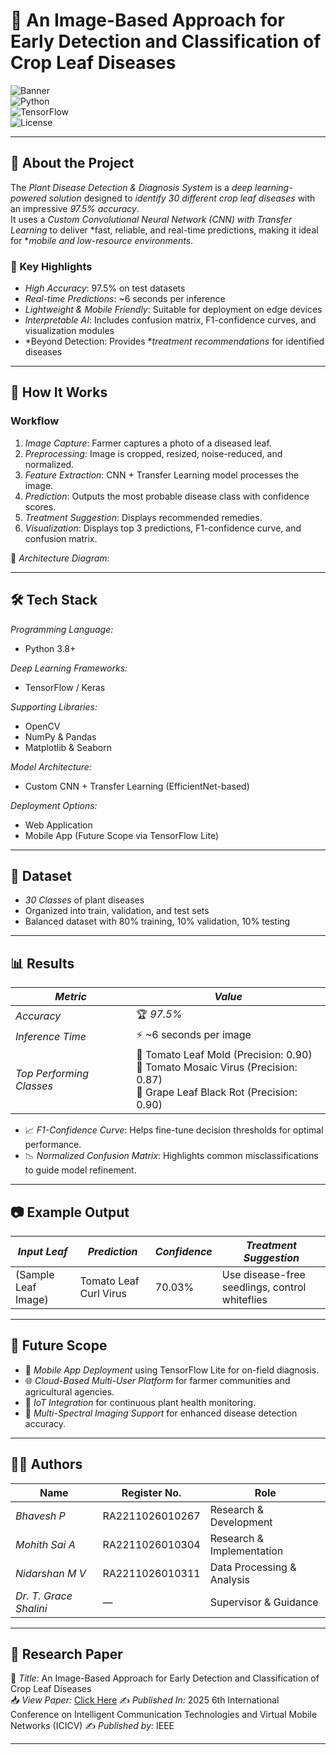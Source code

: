 # 🌿 An Image-Based Approach for Early Detection and Classification of Crop Leaf Diseases 

![Banner](https://img.shields.io/badge/AI-Plant%20Health-brightgreen?style=for-the-badge)  
![Python](https://img.shields.io/badge/Python-3.8%2B-blue?style=for-the-badge&logo=python)  
![TensorFlow](https://img.shields.io/badge/TensorFlow-2.x-orange?style=for-the-badge&logo=tensorflow)  
![License](https://img.shields.io/badge/License-MIT-yellow?style=for-the-badge)  

---

## 📌 About the Project  
The *Plant Disease Detection & Diagnosis System* is a *deep learning-powered solution* designed to *identify 30 different crop leaf diseases* with an impressive *97.5% accuracy*.  
It uses a *Custom Convolutional Neural Network (CNN) with Transfer Learning* to deliver *fast, reliable, and real-time predictions, making it ideal for **mobile and low-resource environments*.  

### 🎯 Key Highlights  
- *High Accuracy*: 97.5% on test datasets  
- *Real-time Predictions*: ~6 seconds per inference  
- *Lightweight & Mobile Friendly*: Suitable for deployment on edge devices  
- *Interpretable AI*: Includes confusion matrix, F1-confidence curves, and visualization modules  
- *Beyond Detection: Provides **treatment recommendations* for identified diseases  

---

## 🧠 How It Works  

### Workflow  
1. *Image Capture*: Farmer captures a photo of a diseased leaf.  
2. *Preprocessing*: Image is cropped, resized, noise-reduced, and normalized.  
3. *Feature Extraction*: CNN + Transfer Learning model processes the image.  
4. *Prediction*: Outputs the most probable disease class with confidence scores.  
5. *Treatment Suggestion*: Displays recommended remedies.  
6. *Visualization*: Displays top 3 predictions, F1-confidence curve, and confusion matrix.  

📌 *Architecture Diagram*:  


---

## 🛠 Tech Stack  

*Programming Language:*  
- Python 3.8+  

*Deep Learning Frameworks:*  
- TensorFlow / Keras  

*Supporting Libraries:*  
- OpenCV  
- NumPy & Pandas  
- Matplotlib & Seaborn  

*Model Architecture:*  
- Custom CNN + Transfer Learning (EfficientNet-based)  

*Deployment Options:*  
- Web Application  
- Mobile App (Future Scope via TensorFlow Lite)  

---

## 📂 Dataset  
- *30 Classes* of plant diseases  
- Organized into train, validation, and test sets  
- Balanced dataset with 80% training, 10% validation, 10% testing  

---


## 📊 Results  

| *Metric*            | *Value* |
|-----------------------|-----------|
| *Accuracy*          | 🏆 *97.5%* |
| *Inference Time*    | ⚡ ~6 seconds per image |
| *Top Performing Classes* | 🍅 Tomato Leaf Mold (Precision: 0.90) <br> 🍅 Tomato Mosaic Virus (Precision: 0.87) <br> 🍇 Grape Leaf Black Rot (Precision: 0.90) |

- 📈 *F1-Confidence Curve*: Helps fine-tune decision thresholds for optimal performance.  
- 📉 *Normalized Confusion Matrix*: Highlights common misclassifications to guide model refinement.  

---

## 📷 Example Output  

| *Input Leaf* | *Prediction*          | *Confidence* | *Treatment Suggestion* |
|----------------|------------------------|---------------|--------------------------|
| (Sample Leaf Image) | Tomato Leaf Curl Virus | 70.03%        | Use disease-free seedlings, control whiteflies |

---

## 🔮 Future Scope  

- 📱 *Mobile App Deployment* using TensorFlow Lite for on-field diagnosis.  
- 🌐 *Cloud-Based Multi-User Platform* for farmer communities and agricultural agencies.  
- 📡 *IoT Integration* for continuous plant health monitoring.  
- 🌈 *Multi-Spectral Imaging Support* for enhanced disease detection accuracy.  

---

## 👨‍💻 Authors  

| Name              | Register No.       | Role |
|-------------------|--------------------|------|
| *Bhavesh P*     | RA2211026010267    | Research & Development |
| *Mohith Sai A*  | RA2211026010304    | Research & Implementation |
| *Nidarshan M V* | RA2211026010311    | Data Processing & Analysis |
| *Dr. T. Grace Shalini* | —          | Supervisor & Guidance |

---

## 📄 Research Paper  

📌 *Title:* An Image-Based Approach for Early Detection and Classification of Crop Leaf Diseases  
📥 *View Paper:* [Click Here](https://ieeexplore.ieee.org/document/11085900)
✍ *Published In:* 2025 6th International Conference on Intelligent Communication Technologies and Virtual Mobile Networks (ICICV)
✍ *Published by:* IEEE

---
